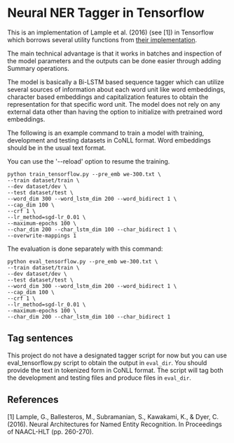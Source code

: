 
# Neural NER Tagger in Tensorflow

This is an implementation of Lample et al. (2016) (see [1]) in Tensorflow which borrows several utility functions
from [their implementation](https://github.com/glample/tagger).

The main technical advantage is that it works in batches and inspection of the model parameters and the outputs can be done easier through adding Summary operations.  

The model is basically a Bi-LSTM based sequence tagger which can utilize several sources of information about
each word unit like word embeddings, character based embeddings and capitalization features to obtain
the representation for that specific word unit. The model does not rely on any external data other
than having the option to initialize with pretrained word embeddings.

The following is an example command to train a model with training, development and testing datasets in
CoNLL format. Word embeddings should be in the usual text format.

You can use the '--reload' option to resume the training.

```
python train_tensorflow.py --pre_emb we-300.txt \
--train dataset/train \
--dev dataset/dev \
--test dataset/test \
--word_dim 300 --word_lstm_dim 200 --word_bidirect 1 \
--cap_dim 100 \
--crf 1 \
--lr_method=sgd-lr_0.01 \
--maximum-epochs 100 \
--char_dim 200 --char_lstm_dim 100 --char_bidirect 1 \
--overwrite-mappings 1
```

The evaluation is done separately with this command:

```
python eval_tensorflow.py --pre_emb we-300.txt \
--train dataset/train \
--dev dataset/dev \
--test dataset/test \
--word_dim 300 --word_lstm_dim 200 --word_bidirect 1 \
--cap_dim 100 \
--crf 1 \
--lr_method=sgd-lr_0.01 \
--maximum-epochs 100 \
--char_dim 200 --char_lstm_dim 100 --char_bidirect 1
```

## Tag sentences

This project do not have a designated tagger script for now but you can use eval_tensorflow.py script
to obtain the output in `eval_dir`. You should provide the text in tokenized form in CoNLL format.
The script will tag both the development and testing files and produce files in `eval_dir`.

## References

[1] Lample, G., Ballesteros, M., Subramanian, S., Kawakami, K., & Dyer, C. (2016). Neural Architectures for Named Entity Recognition. In Proceedings of NAACL-HLT (pp. 260-270).
